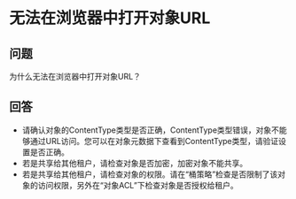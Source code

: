 # 无法在浏览器中打开对象URL<a name="zh-cn_topic_0045828990"></a>

## 问题<a name="section24512769"></a>

为什么无法在浏览器中打开对象URL？

## 回答<a name="section18890413175456"></a>

-   请确认对象的ContentType类型是否正确，ContentType类型错误，对象不能够通过URL访问。您可以在对象元数据下查看到ContentType类型，请验证设置是否正确。
-   若是共享给其他租户，请检查对象是否加密，加密对象不能共享。
-   若是共享给其他租户，请检查对象的权限。请在“桶策略”检查是否限制了该对象的访问权限，另外在“对象ACL”下检查对象是否授权给租户。

